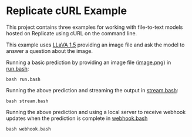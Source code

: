 # Replicate cURL Example

This project contains three examples for working with file-to-text models hosted on Replicate using cURL on the command line.

This example uses [LLaVA 1.5](https://replicate.com/yorickvp/llava-13b?input=http) providing an image file and ask the model to answer a question about the image.

Running a basic prediction by providing an image file ([image.png](./image.png)) in [run.bash](./run.bash):

```
bash run.bash
```

Running the above prediction and streaming the output in [stream.bash](./stream.bash):

```
bash stream.bash
```

Running the above prediction and using a local server to receive webhook updates when the prediction is complete in [webhook.bash](./webhook.bash)

```
bash webhook.bash
```
